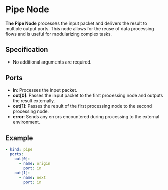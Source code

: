 # Pipe Node

**The Pipe Node** processes the input packet and delivers the result to multiple output ports. This node allows for the
reuse of data processing flows and is useful for modularizing complex tasks.

## Specification

- No additional arguments are required.

## Ports

- **in**: Processes the input packet.
- **out[0]**: Passes the input packet to the first processing node and outputs the result externally.
- **out[1]**: Passes the result of the first processing node to the second processing node.
- **error**: Sends any errors encountered during processing to the external environment.

## Example

```yaml
- kind: pipe
  ports:
    out[0]:
      - name: origin
        port: in
    out[1]:
      - name: next
        port: in
```

